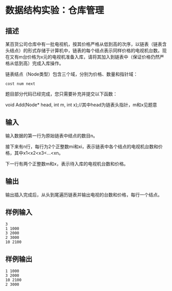 # 数据结构实验：仓库管理

## 描述

某百货公司仓库中有一批电视机，按其价格严格从低到高的次序，以链表（链表含头结点）的形式存储于计算机中，链表的每个结点表示同样价格的电视机台数。现在又有m台价格为x元的电视机准备入库，请将其加入到链表中（保证价格仍然严格从低到高）完成入库操作。

链表结点（Node类型）包含三个域，分别为价格、数量和指针域：

```
cost num next
```

题目部分代码已经完成，您只需要补充并提交以下函数：

void Add(Node* head, int m, int x);//其中head为链表头指针，m和x见题意

## 输入

输入数据的第一行为原始链表中结点的数目n。

接下来有n行，每行为2个正整数mi和xi，表示链表中各个结点的电视机台数和价格，其中x1<x2<x3<...<xn。

下一行有两个正整数m和x，表示待入库的电视机台数和价格。

## 输出

输出插入完成后，从头到尾遍历链表并输出电视的台数和价格，每行一个结点。

## 样例输入

```
3
1 1000
3 2000
2 3000
10 2100
```

## 样例输出

```
1 1000
3 2000
10 2100
2 3000
```